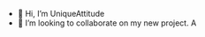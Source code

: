 - 👋 Hi, I’m UniqueAttitude
- 💞️ I’m looking to collaborate on my new project. A
<!---
UniqueAttitude/UniqueAttitude is a ✨ special ✨ repository because its `README.md` (this file) appears on your GitHub profile.
You can click the Preview link to take a look at your changes.
--->
